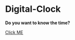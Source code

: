# Digital-Clock
**Do you want to know the time?**

[Click ME](https://brs14shn.github.io/Digital-Clock/)
